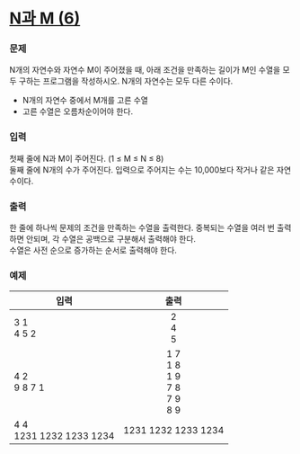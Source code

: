 # [N과 M (6)](https://www.acmicpc.net/problem/15655)  
  
### 문제  
  
N개의 자연수와 자연수 M이 주어졌을 때, 아래 조건을 만족하는 길이가 M인 수열을 모두 구하는 프로그램을 작성하시오. N개의 자연수는 모두 다른 수이다.  
 - N개의 자연수 중에서 M개를 고른 수열  
 - 고른 수열은 오름차순이어야 한다.  
  
### 입력  
  
첫째 줄에 N과 M이 주어진다. (1 ≤ M ≤ N ≤ 8)  
둘째 줄에 N개의 수가 주어진다. 입력으로 주어지는 수는 10,000보다 작거나 같은 자연수이다.  
  
### 출력  
  
한 줄에 하나씩 문제의 조건을 만족하는 수열을 출력한다. 중복되는 수열을 여러 번 출력하면 안되며, 각 수열은 공백으로 구분해서 출력해야 한다.  
수열은 사전 순으로 증가하는 순서로 출력해야 한다.  
  
### 예제  
  
|입력|출력|
|---|:---:|
|3 1<br/>4 5 2|2<br/>4<br/>5|
|4 2<br/>9 8 7 1|1 7<br/>1 8<br/>1 9<br/>7 8<br/>7 9<br/>8 9|
|4 4<br/>1231 1232 1233 1234|1231 1232 1233 1234|